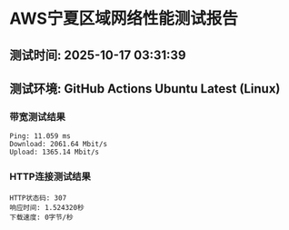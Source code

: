 # AWS宁夏区域网络性能测试报告
## 测试时间: 2025-10-17 03:31:39
## 测试环境: GitHub Actions Ubuntu Latest (Linux)

### 带宽测试结果
```
Ping: 11.059 ms
Download: 2061.64 Mbit/s
Upload: 1365.14 Mbit/s
```

### HTTP连接测试结果
```
HTTP状态码: 307
响应时间: 1.524320秒
下载速度: 0字节/秒
```


